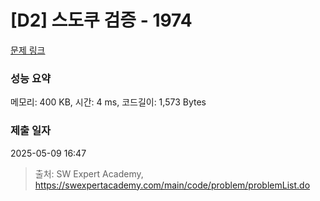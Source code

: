 # [D2] 스도쿠 검증 - 1974 

[문제 링크](https://swexpertacademy.com/main/code/problem/problemDetail.do?contestProbId=AV5Psz16AYEDFAUq) 

### 성능 요약

메모리: 400 KB, 시간: 4 ms, 코드길이: 1,573 Bytes

### 제출 일자

2025-05-09 16:47



> 출처: SW Expert Academy, https://swexpertacademy.com/main/code/problem/problemList.do